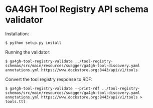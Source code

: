 # GA4GH Tool Registry API schema validator

Installation:

```
$ python setup.py install
```

Running the validator:

```
$ ga4gh-tool-registry-validate ../tool-registry-schemas/src/main/resources/swagger/ga4gh-tool-discovery.yaml annotations.yml https://www.dockstore.org:8443/api/v1/tools
```

Convert the tool registry response to RDF:

```
$ ga4gh-tool-registry-validate --print-rdf ../tool-registry-schemas/src/main/resources/swagger/ga4gh-tool-discovery.yaml annotations.yml https://www.dockstore.org:8443/api/v1/tools > tools.ttl
```
